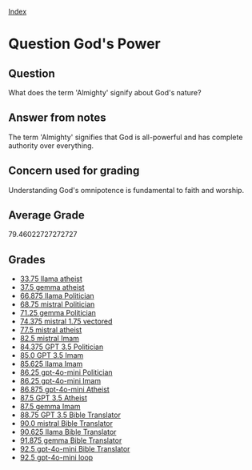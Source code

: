
[Index](../../index.md)
# Question God's Power
## Question
What does the term 'Almighty' signify about God's nature?

## Answer from notes
The term 'Almighty' signifies that God is all-powerful and has complete authority over everything.

## Concern used for grading
Understanding God's omnipotence is fundamental to faith and worship.

## Average Grade
79.46022727272727

## Grades
 * [33.75 llama atheist](../answers/llama_atheist/God_s_Power.md)
 * [37.5 gemma atheist](../answers/gemma_atheist/God_s_Power.md)
 * [66.875 llama Politician](../answers/llama_Politician/God_s_Power.md)
 * [68.75 mistral Politician](../answers/mistral_Politician/God_s_Power.md)
 * [71.25 gemma Politician](../answers/gemma_Politician/God_s_Power.md)
 * [74.375 mistral 1.75 vectored](../answers/mistral_1.75_vectored/God_s_Power.md)
 * [77.5 mistral atheist](../answers/mistral_atheist/God_s_Power.md)
 * [82.5 mistral Imam](../answers/mistral_Imam/God_s_Power.md)
 * [84.375 GPT 3.5 Politician](../answers/GPT_3.5_Politician/God_s_Power.md)
 * [85.0 GPT 3.5 Imam](../answers/GPT_3.5_Imam/God_s_Power.md)
 * [85.625 llama Imam](../answers/llama_Imam/God_s_Power.md)
 * [86.25 gpt-4o-mini Politician](../answers/gpt-4o-mini_Politician/God_s_Power.md)
 * [86.25 gpt-4o-mini Imam](../answers/gpt-4o-mini_Imam/God_s_Power.md)
 * [86.875 gpt-4o-mini Atheist](../answers/gpt-4o-mini_Atheist/God_s_Power.md)
 * [87.5 GPT 3.5 Atheist](../answers/GPT_3.5_Atheist/God_s_Power.md)
 * [87.5 gemma Imam](../answers/gemma_Imam/God_s_Power.md)
 * [88.75 GPT 3.5 Bible Translator](../answers/GPT_3.5_Bible_Translator/God_s_Power.md)
 * [90.0 mistral Bible Translator](../answers/mistral_Bible_Translator/God_s_Power.md)
 * [90.625 llama Bible Translator](../answers/llama_Bible_Translator/God_s_Power.md)
 * [91.875 gemma Bible Translator](../answers/gemma_Bible_Translator/God_s_Power.md)
 * [92.5 gpt-4o-mini Bible Translator](../answers/gpt-4o-mini_Bible_Translator/God_s_Power.md)
 * [92.5 gpt-4o-mini loop](../answers/gpt-4o-mini_loop/God_s_Power.md)
